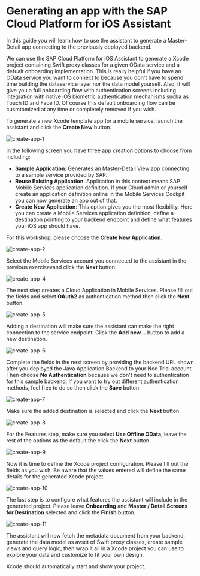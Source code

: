 # Generating an app with the SAP Cloud Platform for iOS Assistant

In this guide you will learn how to use the assistant to generate a Master-Detail app connecting to the previously deployed backend.

We can use the SAP Cloud Platform for iOS Assistant to generate a Xcode project containing Swift proxy classes for a given OData service and a defualt onboarding implementation. This is really helpful if you have an OData service you want to connect to because you don't have to spend time building the dataservice layer nor the data model yourself. Also, it will give you a full onboarding flow with authentication screens including integration with native iOS biometric authentication mechanisms sucha as Touch ID and Face ID. Of course this default onboarding flow can be cusmtomized at any time or completely removed if you wish.

To generate a new Xcode template app for a mobile service, launch the assistant and click the **Create New** button.

![create-app-1](https://user-images.githubusercontent.com/9074514/66822345-61d9f780-ef44-11e9-9f59-807eacbb502a.png)

In the following screen you have three app creation options to choose from including:

- **Sample Application**: Generates an Master-Detail View app connecting to a sample service provided by SAP.
- **Reuse Existing Application**: Application in this context means SAP Mobile Services application definition. If your Cloud admin or yourself create an application definition online in the Mobile Services Cockpit you can now generate an app out of that.
- **Create New Application**: This option gives you the most flexibility. Here you can create a Mobile Services application definition, define a destination pointing to your backend endpoint and define what features your iOS app should have.

For this workshop, please choose the **Create New Application**.

![create-app-2](https://user-images.githubusercontent.com/9074514/59391715-0a274780-8d2a-11e9-9ac0-741dbabafe63.png)

Select the Mobile Services account you connected to the assistant in the previous exercisevand click the **Next** button.

![create-app-4](https://user-images.githubusercontent.com/9074514/59391717-0a274780-8d2a-11e9-800f-4c4dc8749626.png)
<a name="changeui"/>

The next step creates a Cloud Application in Mobile Services. Please fill out the fields and select **OAuth2** as authentication method then click the **Next** button.

![create-app-5](https://user-images.githubusercontent.com/9074514/59391718-0a274780-8d2a-11e9-8372-771b7d0e1b05.png)

Adding a destination will make sure the assistant can make the right connection to the service endpoint. Click the **Add new...** button to add a new destination.

![create-app-6](https://user-images.githubusercontent.com/9074514/59391719-0a274780-8d2a-11e9-8d4d-41c2ec51bf48.png)

Complete the fields in the next screen by providing the backend URL shown after you deployed the Java Application Backend to your Neo Trial account. Then choose **No Authentication** because we don't need to authentication for this sample backend. If you want to try out different authentication methods, feel free to do so then click the **Save** button.

![create-app-7](https://user-images.githubusercontent.com/9074514/59391720-0a274780-8d2a-11e9-9494-d63d8fd6de97.png)

Make sure the added destination is selected and click the **Next** button.

![create-app-8](https://user-images.githubusercontent.com/9074514/59391721-0abfde00-8d2a-11e9-928e-ac2aaf8bb034.png)

For the Features step, make sure you select **Use Offline OData**, leave the rest of the options as the default the click the **Next** button.

![create-app-9](https://user-images.githubusercontent.com/9074514/59391722-0abfde00-8d2a-11e9-8b21-d84b64d02b70.png)

Now it is time to define the Xcode project configuration. Please fill out the fields as you wish. Be aware that the values entered will define the same details for the generated Xcode project.

![create-app-10](https://user-images.githubusercontent.com/9074514/59391723-0abfde00-8d2a-11e9-9d41-74cb5c56b3b2.png)

The last step is to configure what features the assistant will include in the generated project. Please leave **Onboarding** and **Master / Detail Screens for Destination** selected and click the **Finish** button.

![create-app-11](https://user-images.githubusercontent.com/9074514/66822564-c39a6180-ef44-11e9-8fbe-ad790064c49f.png)

The assistant will now fetch the metadata document from your backend, generate the data model as avset of Swift proxy classes, create sample views and query logic, then wrap it all in a Xcode project you can use to explore your data and customize to fit your own design.

Xcode should automatically start and show your project.
